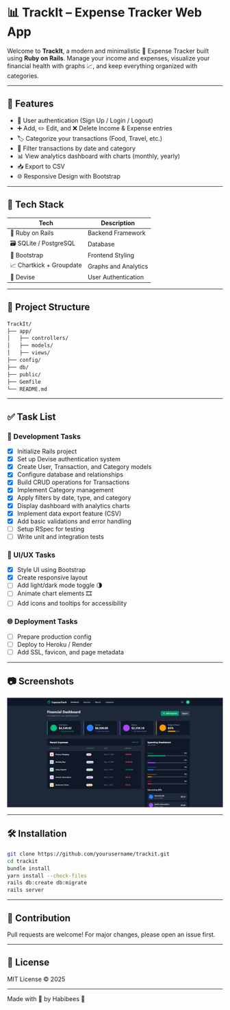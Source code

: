 # 📊 TrackIt – Expense Tracker Web App

Welcome to **TrackIt**, a modern and minimalistic 💸 Expense Tracker built using **Ruby on Rails**. Manage your income and expenses, visualize your financial health with graphs 📈, and keep everything organized with categories.

---

## 🌟 Features

* 🔐 User authentication (Sign Up / Login / Logout)
* ➕ Add, ✏️ Edit, and ❌ Delete Income & Expense entries
* 🏷️ Categorize your transactions (Food, Travel, etc.)
* 📅 Filter transactions by date and category
* 📊 View analytics dashboard with charts (monthly, yearly)
* 📥 Export to CSV
* 🌐 Responsive Design with Bootstrap

---

## 🚀 Tech Stack

| Tech                     | Description          |
| ------------------------ | -------------------- |
| 💎 Ruby on Rails         | Backend Framework    |
| 🗃️ SQLite / PostgreSQL  | Database             |
| 🎨 Bootstrap             | Frontend Styling     |
| 📈 Chartkick + Groupdate | Graphs and Analytics |
| 🔑 Devise                | User Authentication  |

---

## 📁 Project Structure

```bash
TrackIt/
├── app/
│   ├── controllers/
│   ├── models/
│   ├── views/
├── config/
├── db/
├── public/
├── Gemfile
└── README.md
```

---

## ✅ Task List

### 🚧 Development Tasks

* [x] Initialize Rails project
* [x] Set up Devise authentication system
* [x] Create User, Transaction, and Category models
* [x] Configure database and relationships
* [x] Build CRUD operations for Transactions
* [x] Implement Category management
* [x] Apply filters by date, type, and category
* [x] Display dashboard with analytics charts
* [x] Implement data export feature (CSV)
* [x] Add basic validations and error handling
* [ ] Setup RSpec for testing
* [ ] Write unit and integration tests

### 🎨 UI/UX Tasks

* [x] Style UI using Bootstrap
* [x] Create responsive layout
* [ ] Add light/dark mode toggle 🌗
* [ ] Animate chart elements 🎞️
* [ ] Add icons and tooltips for accessibility

### 🌐 Deployment Tasks

* [ ] Prepare production config
* [ ] Deploy to Heroku / Render
* [ ] Add SSL, favicon, and page metadata

---

## 📷 Screenshots

![Dashboard Screenshot](./Screenshots/Dashboard.png)

---

## 🛠️ Installation

```bash
git clone https://github.com/yourusername/trackit.git
cd trackit
bundle install
yarn install --check-files
rails db:create db:migrate
rails server
```

---

## 🙌 Contribution

Pull requests are welcome! For major changes, please open an issue first.

---

## 📝 License

MIT License © 2025

---

Made with 💖 by Habibees 🐝
